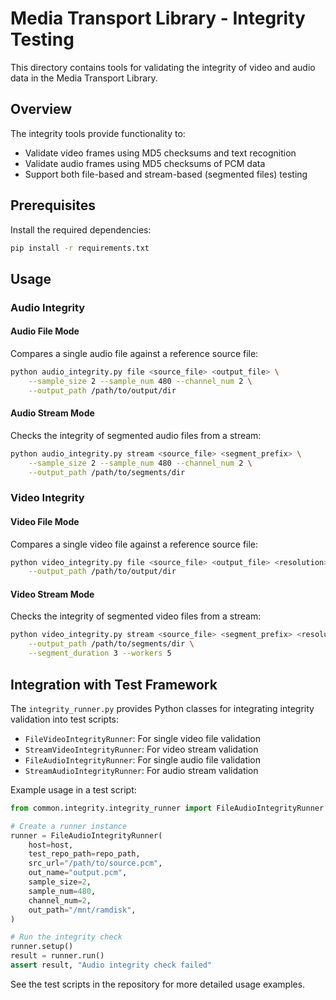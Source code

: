 # Media Transport Library - Integrity Testing

This directory contains tools for validating the integrity of video and audio data in the Media Transport Library.

## Overview

The integrity tools provide functionality to:

- Validate video frames using MD5 checksums and text recognition
- Validate audio frames using MD5 checksums of PCM data
- Support both file-based and stream-based (segmented files) testing

## Prerequisites

Install the required dependencies:

```bash
pip install -r requirements.txt
```

## Usage

### Audio Integrity

#### Audio File Mode

Compares a single audio file against a reference source file:

```bash
python audio_integrity.py file <source_file> <output_file> \
    --sample_size 2 --sample_num 480 --channel_num 2 \
    --output_path /path/to/output/dir
```

#### Audio Stream Mode

Checks the integrity of segmented audio files from a stream:

```bash
python audio_integrity.py stream <source_file> <segment_prefix> \
    --sample_size 2 --sample_num 480 --channel_num 2 \
    --output_path /path/to/segments/dir
```

### Video Integrity

#### Video File Mode

Compares a single video file against a reference source file:

```bash
python video_integrity.py file <source_file> <output_file> <resolution> <format> \
    --output_path /path/to/output/dir
```

#### Video Stream Mode

Checks the integrity of segmented video files from a stream:

```bash
python video_integrity.py stream <source_file> <segment_prefix> <resolution> <format> \
    --output_path /path/to/segments/dir \
    --segment_duration 3 --workers 5
```

## Integration with Test Framework

The `integrity_runner.py` provides Python classes for integrating integrity validation into test scripts:

- `FileVideoIntegrityRunner`: For single video file validation
- `StreamVideoIntegrityRunner`: For video stream validation
- `FileAudioIntegrityRunner`: For single audio file validation
- `StreamAudioIntegrityRunner`: For audio stream validation

Example usage in a test script:

```python
from common.integrity.integrity_runner import FileAudioIntegrityRunner

# Create a runner instance
runner = FileAudioIntegrityRunner(
    host=host,
    test_repo_path=repo_path,
    src_url="/path/to/source.pcm",
    out_name="output.pcm",
    sample_size=2,
    sample_num=480,
    channel_num=2,
    out_path="/mnt/ramdisk",
)

# Run the integrity check
runner.setup()
result = runner.run()
assert result, "Audio integrity check failed"
```

See the test scripts in the repository for more detailed usage examples.
